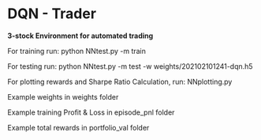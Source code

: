 # DQN - Trader
<b>3-stock Environment for automated trading</b>

For training run: python NNtest.py -m train

For testing run: python NNtest.py -m test -w weights/202102101241-dqn.h5

For plotting rewards and Sharpe Ratio Calculation, run: NNplotting.py

Example weights in weights folder

Example training Profit & Loss in episode_pnl folder

Example total rewards in portfolio_val folder
